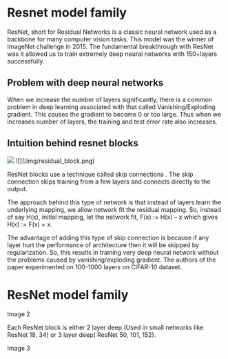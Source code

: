 # Resnet model family

ResNet, short for Residual Networks is a classic neural network used as a backbone for many computer vision tasks. This model was the winner of ImageNet challenge in 2015. The fundamental breakthrough with ResNet was it allowed us to train extremely deep neural networks with 150+layers successfully.

## Problem with deep neural networks

When we increase the number of layers significantly, there is a common problem in deep learning associated with that called Vanishing/Exploding gradient. This causes the gradient to become 0 or too large. Thus when we increases number of layers, the training and test error rate also increases.

## Intuition behind resnet blocks

<img src="/img/residual_block.png">
![](/img/residual_block.png)

ResNet blocks use a technique called skip connections . The skip connection skips training from a few layers and connects directly to the output.

The approach behind this type of network is that instead of layers learn the underlying mapping, we allow network fit the residual mapping. So, instead of say H(x), initial mapping, let the network fit, F(x) := H(x) – x which gives H(x) := F(x) + x.

The advantage of adding this type of skip connection is because if any layer hurt the performance of architecture then it will be skipped by regularization. So, this results in training very deep neural network without the problems caused by vanishing/exploding gradient.  The authors of the paper experimented on 100-1000 layers on CIFAR-10 dataset.

# ResNet model family

Image 2

Each ResNet block is either 2 layer deep (Used in small networks like ResNet 18, 34) or 3 layer deep( ResNet 50, 101, 152).

Image 3
